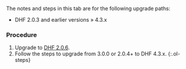 <div id="DHFpre204to43x" class="tabcontent" markdown="1">

The notes and steps in this tab are for the following upgrade paths:
- DHF 2.0.3 and earlier versions » 4.3.x


### Procedure

1. Upgrade to [DHF 2.0.6](https://github.com/marklogic/marklogic-data-hub/releases/tag/v.2.0.6).
1. Follow the steps to upgrade from 3.0.0 or 2.0.4+ to DHF 4.3.x.
{:.ol-steps}
</div>
